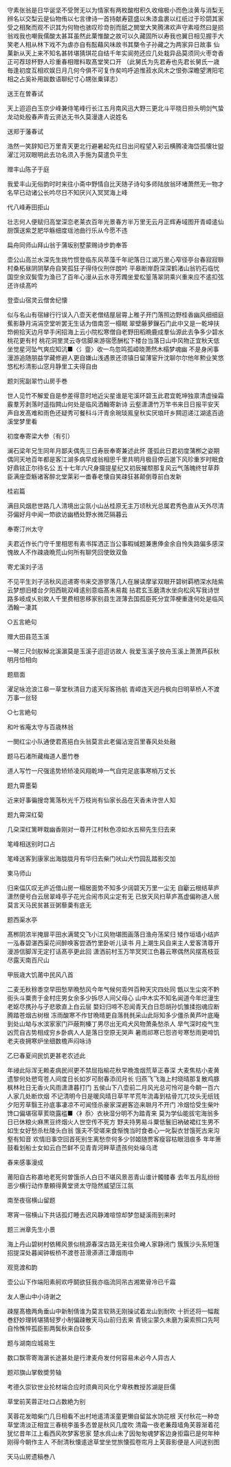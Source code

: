 <!-- { "loadSidebar": true } -->
守素张翁是日华诞坚不受贺无以为情家有两枚酸柑积久收缩极小而色淡黄与消梨无辨名以交梨云是仙物侑以七言律诗一首持献寿筵盛以朱漆盒裹以红纸过于珍閟其家受之相聚而观不识其为何物也骇叹珍竒剖而舐之閧堂大笑腾沸欢声守素哑然曰是损翁戏我也嘲我儒酸太甚耳虽然此菓惟酸之故可以久藏固所以寿我也翼日相见握手大笑老人相从林下戏不为虐亦自有酝藉风味故书其槩令子孙藏之为两家异日故事
仙菓新从天上来不知名甚转堪猜琪花自结千年实阆苑还应几处栽异品莫须同火枣竒香正可荐琼杯野人珍重春相赠料取髙堂笑口开
（此舅氏为先君寿也先君长舅氏一歳毎逢初度互相欢娱日月几何今俱不可复作矣呜呼追惟菽水风木之恨弥深瞻望渭阳宅相之占奚补用跋数语聊纪寸心甥张乗铎志）

送王在曽春试

天上迢迢白玉京少峰兼侍笔峰行长江五月南风迅大野三更北斗平晓日担头明剑气蛰龙动处殷春声青云贤达无书久莫漫逢人说姓名

送郑于藩春试

浩然一笑辞知已万里青天更北行避暑起先红日出问程望入彩云横腾凌海岱孤懐壮盥濯江河双眼明此去功名须入手施为莫遣负平生

赠丰山陈子于庭

我爱丰山无俗韵时时来往小斋中野情自比天随子诗句多师陆放翁环堵萧然无一物才名早已动诸公长吟尽日不知厌兴入冥冥海上峰

代八峰寿田拒山

壮志何人便赋归高堂深恋老莱衣百年光景春方半万里无云月正辉寿域图开青嶂逺仙厨馔送紫芝肥华觞细度瑶池曲行乐从今愿不违

扁舟同师山拜山翁于蒲坂别墅蒙赐诗步韵奉答

壶公山高兰水深先生挑竹惯登临东风苹藻千年祀落日江湖万里心窄径亭台春寂寂聨村桑柘昼阴阴拏舟自笑孤狂子得侍仪刑伴朗吟
平皋断岸蔚深深鹤渚山翁钓石临忧国空余双鬓雪为渔已了百年心漫从云水寻芳躅坐爱松篁落翠阴乘兴重来应不逺扣弦还许续髙吟

登壶山宿灵云僧舍纪懐

似与名山有宿縁行行误入八壶天老僧结屋层霄上稚子开门落照边野桂香幽风细细庭蕉影静月涓涓空堂听罢无生话为借南窓一榻眠
翠壁藤萝鏁石门此中又是一乾坤扶笻俯拾天边月举手闲招海上云小院松寒僧自老野田稻晩鹿成羣仙源此去争多少碧水桃花更有村
桃花洞里灵云寺信脚来游宿愿酬松下楼台当落日山中风物正宜秋天低坐觉星河坠气爽应知沆■〈氵韲〉收一鸟忽鸣孤嶂晓萧然木榻梦魂幽
不是身闲事漫游追随朋益学藏修避人更自嫌山浅遇景还须镇日留薄宦升沈聊尔尔他年勲业笑悠悠松杉清影山窓月静里工夫得自由

题刘宪副翠竹山房手巻

世人见竹不解爱自是参差得意时地近尖星谁是宅溪环碧玉此君宜乾坤独禀清虚操霜霰羣芳剥落时遥指闗山何处是临风洒翰寄新诗
云壑潇潇竹万竿书来日日报平安天声自发髙难和雨色还疑秀可餐科斗汗青余琬琰鳯皇秋实厌琅玕乡闗迢递江湖逺百遶溪堂梦里看

初度奉寄梁大参（有引）

澜石梁年兄生同年月鄙夫偶先三日寿辰奉寄兼述此怀
蓬弧此日君初度蒲栁之姿期偶同天地百年都是客江湖多病早成翁相思千里共明月极目停云邈下风珍重岁时眠食好鼎铉正尔待名公
五十七年六尺身摄提星纪又初辰摧颓那复风云气落魄终甘草莽臣满座壶觞诸客醉北堂莱彩一畨春老懐自笑疎狂甚颠倒尊前白发新

桂岩篇

满目风烟悲世路几人清境出尘氛小山丛桂原无主万顷秋光总属君秀色直从天外尽清芬偏好月中闻一笻欲访幽栖处野水微茫隔暮云

奉寄汀州太守

夫君近作长门守千里相思有素书挥洒正当公事暇缄题兼惠俸金余自怜失路偏多感深愧故人不作疎歳晩荒山何所有聊凭回使致双鱼

寄尤溪刘子洁

不见平生刘子洁秋风迢递寄书来交游寥落几人在展读摩挲双眼开碧树羁栖深水陆紫云梦想旧楼台夕阳西眺双峰逺别意临髙未易裁
拈君玄玉磨清水坐向松风写我诗世路多岐成乆别故人千里费相思移家别县生涯薄去国孤臣死分宜萍梗重逢何处是临风洒翰一凄其

○五言絶句

赠大田县范玉溪

一琴三尺剑舣棹北溪濵莫是玉溪子迢迢访故人
我爱玉溪子放舟玉溪上萧萧芦荻秋明月恰相向

题扇面

濯足咏沧浪江皋一草堂秋清目力逺天际客扬航
青嶂连天迥丹枫向日明草桥人不渡万事一丝轻

○七言絶句

和叶省庵太守与百歳林翁

一閧红尘小队通使君髙挹白头翁莫言此老偏沾宠百里春风处处融

题马石渚所藏梅道人墨竹巻

道人写竹一尺强逺势矫矫凌风翔乾坤一气自完足底事寒梢万丈长

题九霄墨菊

近来好事徧搜竒篱落秋光千万枝尚有仙家长品在天香未许世人知

题九霄深红菊

几朶深红篱畔栽幽香刚对一尊开江村秋色凉如水五柳先生归去来

笔峰相送别时口占

笔峰送客到康家出海胧胧月有华归去柴门吠山犬竹园乱踏影交加

柬马师山

归来偪仄叹无庐近借山房一榻居面势不知多少阔碧天万里一尘无
自斸云根结草庐潇然便号白云居翠峰亭子花光合闹市风尘定有无
已放天风扫草庐髙虚偏称道人居莫言天马民贫甚豆粥藜羮有底无

题西渠水亭

髙栁阴浓半掩扉平田水满鹭交飞小江风物堪图画落日渔舟荡桨归
矮作垣墙小结庐一泓春碧湛西渠花间醉唤客尝酒竹里卧听儿读书
月上潮生风自来主人爱客清尊开漫游信脚浑无定打话髙亭更此回
潇洒前村玉万竿冥冥江色暮云寒偶然风摆髙枝亚尽露天南百尺山

甲辰歳大饥莆中民风八首

二麦无秋稌黍空早田愁旱晩愁风今年气候何乖舛百种天灾四处同
甑以生尘突不黔街头斗粟贵于金村庄男女余多少拆尽人间父母心
山中木实不知名闻道今年烂漫生老妪尽携孙与子悲歌直上白云层
婺妇归啼不忍闻青天白日怨胡孙饥雏揉抱魂应断腾踏苍烟古树根
冻雨酸寒不作甘晩晴更自落毵毵采山此际知多少僵杀黄芦叶底庵
到处山坳与水滨家家门戸蔽荆榛丁男尽出无鸡犬风物萧条愁杀人
旱气深时疫气生凶荒自古势相成穷乡卧病人人是落日空原无哭声
暑雨祁寒已怨咨号寒愁雨更啼饥老夫夜拥寒炉坐细数檐声闷咏诗

乙巳春夏间民饥更甚老农述此

年祲此际浑无赖麦病民间更不禁屈指榆花秋早晩澹烟荒草正春深
大麦焦枯小麦黄遗黎何处愬穹苍人间度日长如岁可耐春添闰月长
归燕飞飞海上村晓晴那复散鸡豚枫林社日无香火风雨潇潇暮打门
五侯山下八壶前二月风光总可怜可是今朝一百六人家几处断炊烟
不记清明今日是暖风晴日草芊芊荒年流毒到枯骨兀兀坟头无纸钱
夕阳芳草翳王孙底事凄凉不可闻怪杀豪家深避客迩来聮月不开门
冷烟恰受生柴叶馋口偏堪宿草荄晓露褴■〈衤忝〉衣袂湿分明不为踏青来
莫为学仙能拔宅海翁多日已休粮火麻黒豆终烟火人世空传不死方
野夫持男易斗粟低鬟旧衲破裙红生男不如生女好愁杀杜陵头白翁
饿夫不受嗟来食惭愧当时食者心一叱裂衣甘饿死古来沟壑有知音
欢情旧事空回首死别生离愁奈何多少邻姬随贾客瘦容枯眼泪痕多
年年箫鼓看划船士女如云白苎鲜不见青青河畔草遗孩何处噪乌鸢

春来感事漫成

莆阳自古称嘉地老死何曽饿杀人白日不堪风景恶青山谁计髑髅春
去年五月乱纷纷恶少横行动作羣頼得黄堂贤太守隐然威望压江氛

南至夜宿横山留题

寒宵一宿横山下共话孤灯睡去迟风静滩喧惊却梦忽疑溪雨到来时

题三洲章先生小景

海上丹山碧树村依稀风景似桃源春深古路无来往负崦人家静闭门
簇簇沙头系短篷招提深处暮闻钟板桥不渡苍苔滑漭漭江潭烟雨中

观竞渡和韵

壶公山下作端阳素舸欢呼鬬欲狂我亦临流同吊古湘累骨冷已千霜

友人惠山中小诗谢之

疎屋髙檐两角垂山中新制倩谁为莫言软熟无刚操试着龙山到耐吹
十折还将一幅裁巻舒妙理转堪猜轻罗小制偏疎散天马山前归去来
青镜尘蒙久未磨为渠索照口先呵自怜憔悴孤臣影两鬓秋来白较多

题与湖南应城易生

数口飘零寄海濵长途甚处是行津麦舟发付何容易未必今人异古人

题邓旗山掌敎奬劳轴

考德久崇钦世业抡材端合应时须典司风化宁卑秩教授苏湖是巨儒

草堂前芙蓉正吐口占数絶为别

芙蓉花发暗柴门几日相看不出村地逺清溪童更懒自留盆水饷花根
天付秋花一种竒草堂清淡正相宜三春桃李虽多态曽是秋风几度吹
清霜一夜老蒹葭墙角芙蓉渐着花犹忆昔年江上看西风吹梦客思家
楚水呉山未了因匆匆魂梦客边身拒霜已是何年种刚得今朝作主人
不耐清秋懐逺途草堂坐觉旅懐孤卷帘月上芙蓉影便是人间送别图

天马山房遗稿巻八

